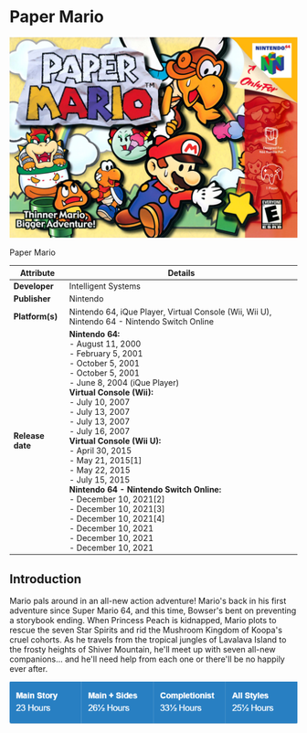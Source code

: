 # Paper Mario

![papermario](../../../../../assets/Nintendo/N64/PaperMario/PaperMario-2000.png)

Paper Mario

| **Attribute** | **Details** |
|---------------|-------------|
| **Developer** | Intelligent Systems |
| **Publisher** | Nintendo |
| **Platform(s)** | Nintendo 64, iQue Player, Virtual Console (Wii, Wii U), Nintendo 64 - Nintendo Switch Online |
| **Release date** | **Nintendo 64:**<br> - August 11, 2000<br> - February 5, 2001<br> - October 5, 2001<br> - October 5, 2001<br> - June 8, 2004 (iQue Player)<br> **Virtual Console (Wii):**<br> - July 10, 2007<br> - July 13, 2007<br> - July 13, 2007<br> - July 16, 2007<br> **Virtual Console (Wii U):**<br> - April 30, 2015<br> - May 21, 2015[1]<br> - May 22, 2015<br> - July 15, 2015<br> **Nintendo 64 - Nintendo Switch Online:**<br> - December 10, 2021[2]<br> - December 10, 2021[3]<br> - December 10, 2021[4]<br> - December 10, 2021<br> - December 10, 2021<br> - December 10, 2021

## Introduction

Mario pals around in an all-new action adventure! Mario's back in his first adventure since Super Mario 64, and this time, Bowser's bent on preventing a storybook ending. When Princess Peach is kidnapped, Mario plots to rescue the seven Star Spirits and rid the Mushroom Kingdom of Koopa's cruel cohorts. As he travels from the tropical jungles of Lavalava Island to the frosty heights of Shiver Mountain, he'll meet up with seven all-new companions... and he'll need help from each one or there'll be no happily ever after.

![Time to beat](../../../../../assets/Nintendo/N64/PaperMario/howtobeat.png)